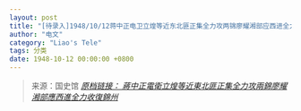 ```yaml
---
layout: post
title: "[待录入]1948/10/12蒋中正电卫立煌等近东北匪正集全力攻两锦廖耀湘部应西进全力收复锦州"
author: "电文"
category: "Liao's Tele"
tags: 分类
date: 1948-10-12 00:00:00 +0800
---
```

> 来源：国史馆 [*原档链接： 蔣中正電衛立煌等近東北匪正集全力攻兩錦廖耀湘部應西進全力收復錦州*](https://ahonline.drnh.gov.tw/index.php?act=Display/image/5894453tX9dgaF#63J)